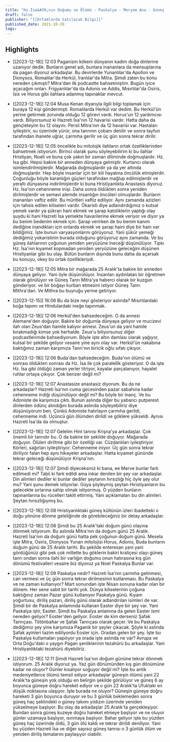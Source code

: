 ```yaml
---
title: "Hz.İsa&#39;nın Doğumu ve Ölümü - Paskalya - Meryem Ana - Güneş Tanrıları -Mitoloji ve Astroloji Bölüm 2"
draft: false
publisher: "[[Ortamlarda Satılacak Bilgi]]"
published_date: 2021-10-20
tags:
---
```



## Highlights
* [[2023-12-18]] 12:03  Paganizm kökeni dünyanın kadim doğa dinlerine uzanıyor dedik. Bunların genel adı, bunlara inananlara da mensuplarına da pagan diyoruz arkadaşlar. Bu devirlerde Yunanlılar'da Apollon ve Dionysos, Romalılar'da Herkül, İranlılar'da Mitra. Şimdi zaten bu konu nereden çıkmıştı? Mitra'dan ilk podcastte bahsetmiştim. Bugün iyice açacağım onları. Frigyanlılar'da da Adonis ve Addis, Mısırlılar'da Osiris, İsis ve Horus gibi ilahlara adanmış tapınaklar mevcut.

* [[2023-12-18]] 12:04  Musa Kenan diyarıyla ilgili bilgi toplamak için buraya 12 kişi göndermişti. Romalılarda Herkül var dedim. Bu Herkül'ün yerine getirmek zorunda olduğu 12 görevi vardı. Horus'un 12 yardımcısı vardı. Biliyorsunuz ki Hazreti İsa'nın 12 havarisi vardır. Hatta daha da gençleteyim bu 12 olayını. Persli Mitra'nın da 12 havarisi var. Hastaları iyileştirir, su üzerinde yürür, ona tanrının çobanı denilir ve sonra tayfun tarafından ihanete uğrar, çarmıha gerilir ve üç gün sonra tekrar dirilir.

* [[2023-12-18]] 12:05  öncelikle bu mitolojik ilahların ortak özelliklerinden bahsetmek istiyorum. Birinci olarak şunu söyleyebilirim ki bu ilahlar Hristiyan, Noeli ve buna çok yakın bir zaman diliminde doğmuşlardır. Hz. İsa gibi. Hepsi bakire bir anneden dünyaya gelmiştir. Kurtarıcı olarak isimlendirilmişlerdir. Mağarada doğmuşlardır ya da yer altında doğmuşlardır. Hep böyle insanlar için bir kili hayatına öncülük etmişlerdir. Çoğunluğu böyle karanlığın güçleri tarafından mağlup edilmişlerdir ve yeraltı dünyasına indirilmişlerdir ki buna Hristiyanlıkta Anastasis diyoruz. Hz. İsa'nın cehenneme inişi. Daha sonra öldükten sonra yeniden dirilmişlerdir ve semavi alemde insanlığın öncüleri olmuşlardır. Bunların inananları vaftiz edilir. Bu müritleri vaftiz ediliyor. Aynı zamanda azizleri için tahsis edilen kiliseleri vardır. Ökaristi diye adlandırdığımız o kutsal yemek vardır ya şükran hani ekmek ve şarap katoliklerin yaptığı olay şuydu ki hani Hazreti İsa yemekte havarilerine ekmek veriyor ve diyor ya bu benim bedenim ekmek için. Şarap verirken de bu benim kanım dediğine inandıkları için onlarda ekmek ve şarap haini diye bir hain var bildiğimiz. İşte bunun varyasyonlarını görüyoruz. Yani şükür yemeği dediğimiz yokaristinin burada olduğunu görüyoruz aynı zamanda. Ve bu güneş ilahlarının çoğunun yeniden yeryüzüne ineceği düşünülüyor. Tıpkı Hz. İsa'nın kıyamet kopmadan yeniden yeryüzüne geleceğini düşünen Hristiyanlar gibi bu olay. Bütün bunların dışında bunu daha da açarsak bu konuyu, okey bu ortak özellikleriydi.

* [[2023-12-18]] 12:05  Mitra bir mağarada 25 Aralık'ta bakire bir anneden dünyaya geliyor. Yani öyle düşünülüyor. İnsanları aydınlatan bir öğretmen olarak görülüyor ve Güneş Tanrı Mitra'ya haberci olarak bir kuzgun gönderiyor. ve bir boğayı kurban etmesini istiyor Güneş Tanrı Mithra'dan. Ve Mithra bu buyruğu yerine getiriyor.

* [[2023-12-15]] 16:06  Bu da bize neyi gösteriyor aslında? Mısırlılardaki boğa tapımı ve Hindulardaki ineğe tapınmak.

* [[2023-12-18]] 12:06  Herkül'den bahsedeceğim. O da annesi Alemane'den doğuyor. Bakire bir doğumla dünyaya geliyor ve mucizevi ilah olan Zeus'dan hamile kalıyor annesi. Zeus'un da yani hamile bırakmadığı kimse yok herhalde. Zeus'u biliyorsunuz diğer podcastlerimde bahsediyorum. Böyle işte altın damlası olarak yağıyor, kutsal bir şekilde geliyor vesaire yine aynı olay var. Herkül'ün nakabına baktığımız zaman karşımıza Tanrı'nın biricik oğlu sıfatı çıkıyor.

* [[2023-12-18]] 12:06  Buda'dan bahsedeceğim. Buda'nın ölümü ve sonrası öldükten sonrası da Hz. İsa ile çok paralellik gösteriyor. O da işte Hz. İsa gibi öldüğü zaman yerler titriyor, kayalar parçalanıyor, hayalet ruhlar ortaya çıkıyor. Çok benzer değil mi?

* [[2023-12-18]] 12:07  Anastasize anastasiz diyorum. Bu da ne arkadaşlar? Hazreti İsa'nın cuma gecesinden pazar sabahına kadar cehenneme indiği düşünülüyor değil mi? Bu böyle bir inanç. Ve bu Adoniste de karşımıza çıktı. Bunun aslında diğer bu yabancı putperest dinlerden ödünç alındığını burada aslında söyleyebiliriz diye düşünüyorum ben. Çünkü Adoniste hatırlayın çarmıha gerildi, cehenneme indi. Üçüncü gün ölümden dirildi ve göklere yükseldi. Aynısı Hazreti İsa'da da olmuştur.

* [[2023-12-18]] 12:07  Gelelim Hint tanrısı Krişna'ya arkadaşlar. Çok önemli bir tanrıdır bu. O da bakire bir şekilde doğuyor. Mağarada doğuyor. Ölüleri diriltme gibi bir özelliği var. Cüzdanlıları iyileştiriyor. Körleri, sağırları iyileştiriyor. Cehenneme iniyor. Üç gün sonra tekrar diriliyor falan hep aynı hikayeler arkadaşlar. Hatta kıyamet gününde tekrar geleceği düşünülüyor Krişna'nın.

* [[2023-12-18]] 12:07  Şimdi diyeceksiniz ki bana, ee Merve bunlar fark edilmedi mi? Tabii ki fark edildi ama inkar denilen bir şey var arkadaşlar. Din alimleri dediler ki bunlar dediler şeytanın hırsızlığı hiç öyle şey olur mu? Yani şunu demek istiyorlar. Güya şöyleymiş şeytan Hıristiyanların bu gelecekte sırlarına sahip olmak istiyormuş. O yüzden bunların tapınanlarına bu rücelleri taklit ettirmiş. Yani açıklamaları bu din alimleri. Şeytan hırsızlığıymış bu.

* [[2023-12-18]] 12:08  Hristiyanlıktaki güneş kültünün izleri ibadetteki o doğu yönüne dönme geleliğinde de görebileceğiniz bir detay arkadaşlar.

* [[2023-12-18]] 12:08  Şimdi bu 25 Aralık'taki doğum günü olayına dönmek istiyorum. Bu aslında Mitra'nın da doğum günü 25 Aralık. Hazreti İsa'nın da doğum günü hatta pek çoğunun doğum günü. Mesela işte Mitra, Osiris, Dionysos Yunan mitolojisi Horus, Adonis, Buda bunların doğum günü de 25 Aralık tarihi. Bu şekilde enteresan yani yani gördüğünüz gibi pek çok millette bu göklerin bakiri kraliçesi olayı güneş tanrı ondan sonra ilahi bir varlığın doğumu onun hatırasına kış gün dönümü festivalleri vesaire biz diyoruz ya Noel Paskalya Bunlar var.

* [[2023-12-18]] 12:09  Paskalya nedir? Hazreti İsa'nın çarmıha gelinmesi, can vermesi ve üç gün sonra tekrar dirilmesinin kutlanması. Bu Paskalya ve ne zaman kutlanıyor? Mart sonundan işte Nisan sonuna kadar olan bir dönem. Her sene sabit bir tarihi yok. Dünya kiliselerinin çoğuna baktığınız zaman Pazar günü kutlanıyor Paskalya günü. Kıyam yoğurtusu, diriliş pazarı, diriliş günü olarak adlandırılan isimleri de var. Şimdi bir de Paskalya anlamında kullanan Easter diye bir şey var. Yani Paskalya iştir, Easter. Şimdi bu Paskalya anlamına da gelen Easter ismi nereden geliyor? Eoster'den geliyor. Eoster de kim derseniz Şafak Tanrıçası. Tötönbahar ve Şafak Tanrıçası olarak geçer. Ve bu Paskalya dediğimiz şey yine karşımıza Paganik bir şeyler çıkacak. Şöyle ki aslında Şafak ayinleri tazim ediliyordu Eosler için. Oradan gelen bir şey. İşte bu Paskalya kutlamaları yapılıyor ya orada işte aslında ne var? Avrupa ve Orta Doğu'daki o yaygın Pagan şenliklerinin tezahürü bu arkadaşlar. Yani Hristiyanlıktaki tezahürü diyebiliriz.

* [[2023-12-18]] 12:11  Şimdi Hazreti İsa'nın doğum gününe tekrar dönmek istiyorum. 25 Aralık diyoruz ya. Yaz gün dönümünden kış gün dönümüne kadar ne oluyor? Günler kısalıyor soğuyor değil mi? İşte bu antik medeniyetlerce ölümü temsil ediyor arkadaşlar güneşin ölümü yani 22 Aralık'ta güneşin yok olduğu en belirgin şekilde görülüyor ve güneş 6 ay boyunca güneye doğru hareket ediyor ve o gün 22 Aralık'ta Ufuktaki en düşük noktasına ulaşıyor. İşte burada ne oluyor? Güneşin güneye doğru hareketi 3 gün boyunca duruyor ve bu 3 günlük beklemeden sonra güneş haç şeklindeki o güney takımı yıldızın üzerinde yeniden yükselmeye başlıyor. Bu olay da arkadaşlar 25 Aralık'ta gerçekleşiyor. Bundan sonra güneş kuzeye doğru hareket etmeye başlıyor ve ne oluyor günler uzamaya başlıyor, ısınmaya başlıyor. Bahar geliyor işte bu yüzden güneş haç üzerinde öldü, 3 gün ölü kaldı ve tekrar dirildi deniliyor. Yani bu yüzden Hazreti İsa ve diğer sayısız güneş tanrısı o 3 günlük ölüm ve yeniden diriliş temalarını paylaşıyor olabilir.

